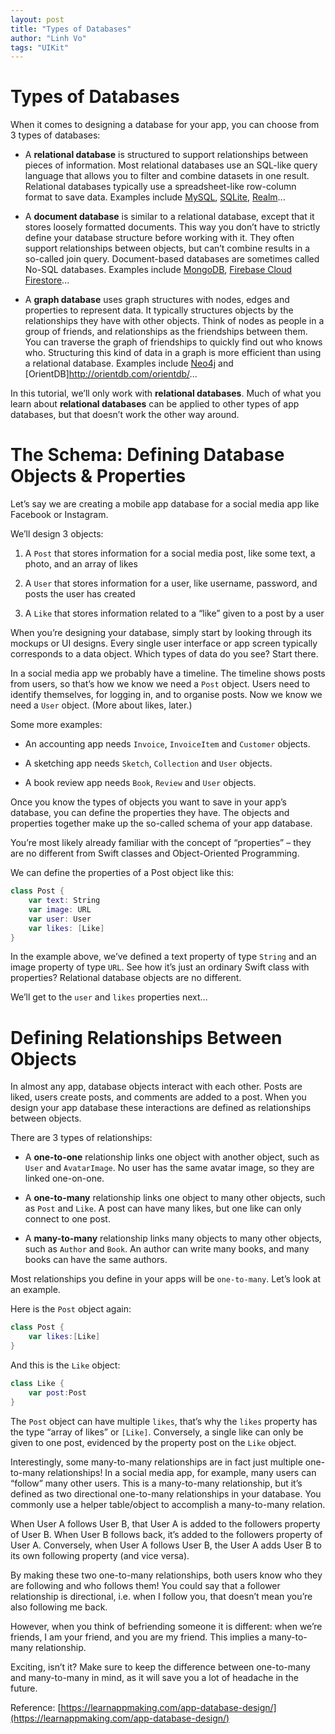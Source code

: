```yaml
---
layout: post
title: "Types of Databases"
author: "Linh Vo"
tags: "UIKit"
---
```


# Types of Databases

When it comes to designing a database for your app, you can choose from 3 types of databases:

- A **relational database** is structured to support relationships between pieces of information. Most relational databases use an SQL-like query language that allows you to filter and combine datasets in one result. Relational databases typically use a spreadsheet-like row-column format to save data. Examples include [MySQL](https://www.mysql.com/), [SQLite](https://www.sqlite.org/), [Realm](https://realm.io/)...

- A **document database** is similar to a relational database, except that it stores loosely formatted documents. This way you don’t have to strictly define your database structure before working with it. They often support relationships between objects, but can’t combine results in a so-called join query. Document-based databases are sometimes called No-SQL databases. Examples include [MongoDB](https://www.mongodb.com/), [Firebase Cloud Firestore](https://firebase.google.com/docs/firestore/)...

- A **graph database** uses graph structures with nodes, edges and properties to represent data. It typically structures objects by the relationships they have with other objects. Think of nodes as people in a group of friends, and relationships as the friendships between them. You can traverse the graph of friendships to quickly find out who knows who. Structuring this kind of data in a graph is more efficient than using a relational database. Examples include [Neo4j](https://neo4j.com/) and [OrientDB]http://orientdb.com/orientdb/...

In this tutorial, we’ll only work with **relational databases**. Much of what you learn about **relational databases** can be applied to other types of app databases, but that doesn’t work the other way around.

# The Schema: Defining Database Objects & Properties

Let’s say we are creating a mobile app database for a social media app like Facebook or Instagram.

We’ll design 3 objects:

1. A `Post` that stores information for a social media post, like some text, a photo, and an array of likes

2. A `User` that stores information for a user, like username, password, and posts the user has created

3. A `Like` that stores information related to a “like” given to a post by a user

When you’re designing your database, simply start by looking through its mockups or UI designs. Every single user interface or app screen typically corresponds to a data object. Which types of data do you see? Start there.

In a social media app we probably have a timeline. The timeline shows posts from users, so that’s how we know we need a `Post` object. Users need to identify themselves, for logging in, and to organise posts. Now we know we need a `User` object. (More about likes, later.)

Some more examples:

- An accounting app needs `Invoice`, `InvoiceItem` and `Customer` objects.

- A sketching app needs `Sketch`, `Collection` and `User` objects.

- A book review app needs `Book`, `Review` and `User` objects.

Once you know the types of objects you want to save in your app’s database, you can define the properties they have. The objects and properties together make up the so-called schema of your app database.

You’re most likely already familiar with the concept of “properties” – they are no different from Swift classes and Object-Oriented Programming.

We can define the properties of a Post object like this:

```swift
class Post {
    var text: String
    var image: URL
    var user: User
    var likes: [Like]
}
```

In the example above, we’ve defined a text property of type `String` and an image property of type `URL`. See how it’s just an ordinary Swift class with properties? Relational database objects are no different.

We’ll get to the `user` and `likes` properties next…

# Defining Relationships Between Objects

In almost any app, database objects interact with each other. Posts are liked, users create posts, and comments are added to a post. When you design your app database these interactions are defined as relationships between objects.

There are 3 types of relationships:

- A **one-to-one** relationship links one object with another object, such as `User` and `AvatarImage`. No user has the same avatar image, so they are linked one-on-one.

- A **one-to-many** relationship links one object to many other objects, such as `Post` and `Like`. A post can have many likes, but one like can only connect to one post.

- A **many-to-many** relationship links many objects to many other objects, such as `Author` and `Book`. An author can write many books, and many books can have the same authors.

Most relationships you define in your apps will be `one-to-many`. Let’s look at an example.

Here is the `Post` object again:

```swift
class Post {
    var likes:[Like]
}
```

And this is the `Like` object:

```swift
class Like {
    var post:Post
}
```

The `Post` object can have multiple `likes`, that’s why the `likes` property has the type “array of likes” or `[Like]`. Conversely, a single like can only be given to one post, evidenced by the property post on the `Like` object.

Interestingly, some many-to-many relationships are in fact just multiple one-to-many relationships! In a social media app, for example, many users can “follow” many other users. This is a many-to-many relationship, but it’s defined as two directional one-to-many relationships in your database. You commonly use a helper table/object to accomplish a many-to-many relation.

When User A follows User B, that User A is added to the followers property of User B. When User B follows back, it’s added to the followers property of User A. Conversely, when User A follows User B, the User A adds User B to its own following property (and vice versa).

By making these two one-to-many relationships, both users know who they are following and who follows them! You could say that a follower relationship is directional, i.e. when I follow you, that doesn’t mean you’re also following me back.

However, when you think of befriending someone it is different: when we’re friends, I am your friend, and you are my friend. This implies a many-to-many relationship.

Exciting, isn’t it? Make sure to keep the difference between one-to-many and many-to-many in mind, as it will save you a lot of headache in the future.

Reference: [https://learnappmaking.com/app-database-design/](https://learnappmaking.com/app-database-design/)
